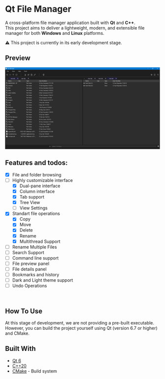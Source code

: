 # Qt File Manager

A cross-platform file manager application built with **Qt** and **C++**.  
This project aims to deliver a lightweight, modern, and extensible file manager for both **Windows** and **Linux** platforms.

⚠️ This project is currently in its early development stage.

## Preview 
![preview](https://github.com/yunnsbz/File-Manager/blob/feature-file-operations/preview.png)

## Features and todos:

- [x] File and folder browsing
- [ ] Highly customizable interface
  - [x] Dual-pane interface
  - [x] Column interface
  - [x] Tab support
  - [x] Tree View
  - [ ] View Settings
- [x] Standart file operations
  - [x] Copy
  - [x] Move
  - [x] Delete
  - [x] Rename
  - [x] Multithread Support
- [ ] Rename Multiple Files
- [ ] Search Support
- [ ] Command line support
- [ ] File preview panel
- [ ] File details panel
- [ ] Bookmarks and history
- [ ] Dark and Light theme support
- [ ] Undo Operations

<br>

## How To Use
At this stage of development, we are not providing a pre-built executable. However, you can build the project yourself using Qt (version 6.7 or higher) and CMake.


## Built With

- [Qt 6](https://www.qt.io/)
- [C++20](https://en.cppreference.com/)
- [CMake](https://cmake.org/) - Build system
